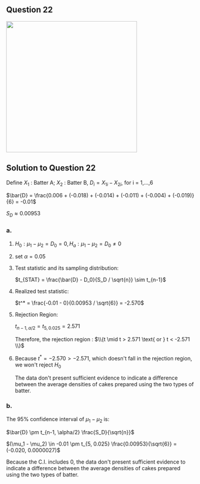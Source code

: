 ## Question 22
<img src = "https://github.com/user-attachments/assets/5c38caf0-5931-482a-a7bf-ff0bc3ffea1f" width = "350">

## Solution to Question 22

Define $X_1$ : Batter A; $X_2$ : Batter B, $D_i = X_{1i} - X_{2i}$, for i = 1,...,6

$\bar{D} = \frac{0.006 + (-0.018) + (-0.014) + (-0.011) + (-0.004) + (-0.019)}{6} = -0.01$

$S_D \approx 0.00953$

### a.

1. $H_0 : \mu_1 - \mu_2 = D_0 = 0, H_a : \mu_1 - \mu_2 = D_0 \neq 0$


2. set $\alpha = 0.05$


3. Test statistic and its sampling distribution:

   $t_{STAT} = \frac{\bar{D} - D_0}{S_D / \sqrt{n}} \sim t_{n-1}$


4. Realized test statistic:

   $t^* = \frac{-0.01 - 0}{0.00953 / \sqrt{6}} = -2.570$


5. Rejection Region:

   $t_{n-1, \alpha / 2} = t_{5, 0.025} = 2.571$

   Therefore, the rejection region : $\\{t \mid t > 2.571 \text{ or } t < -2.571 \\}$


6. Because $t^* = -2.570 > -2.571$, which doesn't fall in the rejection region, we won't reject $H_0$

   The data don't present sufficient evidence to indicate a difference between the average densities of cakes prepared using the two types of batter.



### b.

The 95% confidence interval of $\mu_1 - \mu_2$ is:

$\bar{D} \pm t_{n-1, \alpha/2} \frac{S_D}{\sqrt{n}}$

$(\mu_1 - \mu_2) \in -0.01 \pm t_{5, 0.025} \frac{0.00953}{\sqrt{6}} = (-0.020, 0.0000027)$

Because the C.I. includes 0, the data don't present sufficient evidence to indicate a difference between the average densities of cakes prepared using the two types of batter.
